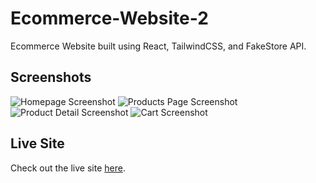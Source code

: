 # Ecommerce-Website-2

Ecommerce Website built using React, TailwindCSS, and FakeStore API.

## Screenshots

![Homepage Screenshot](https://github.com/user-attachments/assets/b948f5be-58cb-4d35-a7c7-918d07ffa87c)
![Products Page Screenshot](https://github.com/user-attachments/assets/6e32ed5f-bc31-4c9b-a577-6a74ecadcdbc)
![Product Detail Screenshot](https://github.com/user-attachments/assets/641729bb-7ef7-4eed-b3bd-52dfc86650b7)
![Cart Screenshot](https://github.com/user-attachments/assets/d8456752-cedb-4af1-b73a-324141bd2ff4)

## Live Site
Check out the live site <a href="https://nk-ecommerce-site.netlify.app/" target="_blank">here</a>.
